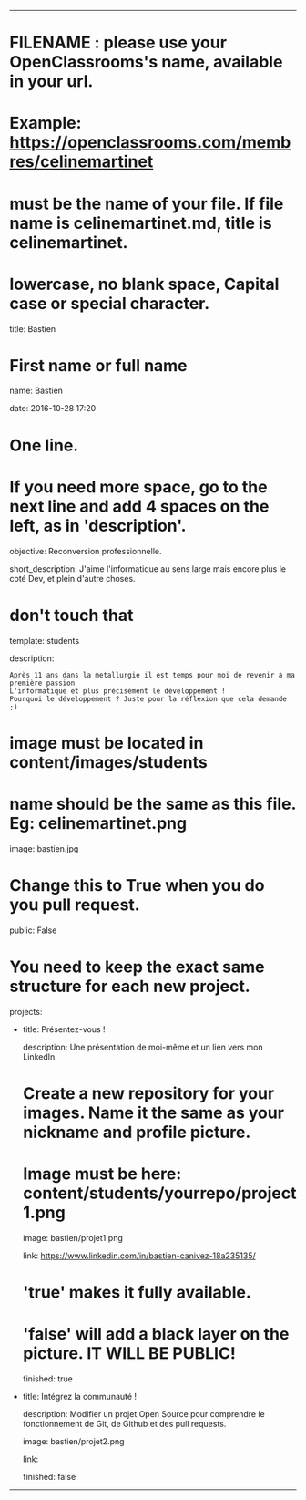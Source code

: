 ---


# FILENAME : please use your OpenClassrooms's name, available in your url.

# Example: https://openclassrooms.com/membres/celinemartinet

# must be the name of your file. If file name is celinemartinet.md, title is celinemartinet.

# lowercase, no blank space, Capital case or special character.

title: Bastien


# First name or full name

name: Bastien

date: 2016-10-28 17:20


# One line.

# If you need more space, go to the next line and add 4 spaces on the left, as in 'description'.

objective: Reconversion professionnelle.

short_description: J'aime l'informatique au sens large mais encore plus le coté Dev, et plein d'autre choses.


# don't touch that

template: students

description:

    Après 11 ans dans la metallurgie il est temps pour moi de revenir à ma première passion
	L'informatique et plus précisément le développement !
	Pourquoi le développement ? Juste pour la réflexion que cela demande ;)


# image must be located in content/images/students

# name should be the same as this file. Eg: celinemartinet.png

image: bastien.jpg


# Change this to True when you do you pull request.

public: False


# You need to keep the exact same structure for each new project.

projects:

  - title: Présentez-vous !

    description: Une présentation de moi-même et un lien vers mon LinkedIn.

    # Create a new repository for your images. Name it the same as your nickname and profile picture.

    # Image must be here: content/students/yourrepo/project1.png

    image: bastien/projet1.png

    link: https://www.linkedin.com/in/bastien-canivez-18a235135/

    # 'true' makes it fully available.

    # 'false' will add a black layer on the picture. IT WILL BE PUBLIC!

    finished: true

  - title: Intégrez la communauté !

    description: Modifier un projet Open Source pour comprendre le fonctionnement de Git, de Github et des pull requests. 

    image: bastien/projet2.png

    link: 

    finished: false


---